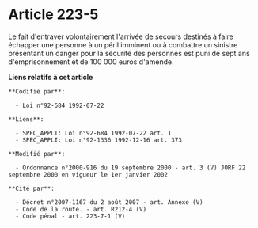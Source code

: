 # Article 223-5

Le fait d'entraver volontairement l'arrivée de secours destinés à faire échapper une personne à un péril imminent ou à
combattre un sinistre présentant un danger pour la sécurité des personnes est puni de sept ans d'emprisonnement et de 100 000
euros d'amende.

**Liens relatifs à cet article**

	**Codifié par**:

	  - Loi n°92-684 1992-07-22

	**Liens**:

	  - SPEC_APPLI: Loi n°92-684 1992-07-22 art. 1
	  - SPEC_APPLI: Loi n°92-1336 1992-12-16 art. 373

	**Modifié par**:

	  - Ordonnance n°2000-916 du 19 septembre 2000 - art. 3 (V) JORF 22 septembre 2000 en vigueur le 1er janvier 2002

	**Cité par**:

	  - Décret n°2007-1167 du 2 août 2007 - art. Annexe (V)
	  - Code de la route. - art. R212-4 (V)
	  - Code pénal - art. 223-7-1 (V)
